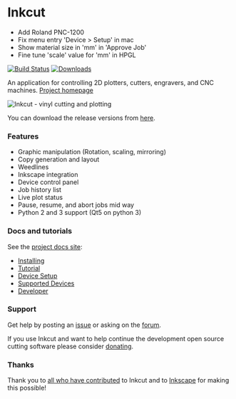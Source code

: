 # Inkcut

* Add Roland PNC-1200
* Fix menu entry 'Device > Setup' in mac
* Show material size in 'mm' in 'Approve Job'
* Fine tune 'scale' value for 'mm' in HPGL

[![Build Status](https://travis-ci.org/codelv/inkcut.svg?branch=master)](https://travis-ci.org/codelv/inkcut)  [![Downloads](https://pepy.tech/badge/inkcut)](https://pepy.tech/project/inkcut)

An application for controlling 2D plotters, cutters, engravers, and CNC machines. [Project homepage](https://www.codelv.com/projects/inkcut/)

![Inkcut - vinyl cutting and plotting](https://user-images.githubusercontent.com/380158/34273634-29e60a08-e663-11e7-9977-5125eae738f7.gif)

You can download the release versions from [here](https://github.com/codelv/inkcut/releases).

### Features

- Graphic manipulation (Rotation, scaling, mirroring)
- Copy generation and layout
- Weedlines
- Inkscape integration
- Device control panel
- Job history list
- Live plot status
- Pause, resume, and abort jobs mid way
- Python 2 and 3 support (Qt5 on python 3)

### Docs and tutorials

See the [project docs site](https://www.codelv.com/projects/inkcut/docs/):

* [Installing](https://www.codelv.com/projects/inkcut/docs/installing)
* [Tutorial](https://www.codelv.com/projects/inkcut/docs/tutorial)
* [Device Setup](https://www.codelv.com/projects/inkcut/docs/device-setup)
* [Supported Devices](https://www.codelv.com/projects/inkcut/docs/supported-devices)
* [Developer](https://www.codelv.com/projects/inkcut/docs/developer)

### Support

Get help by posting an [issue](https://github.com/codelv/inkcut/issues) or asking on the [forum](https://inkcut.org/).

If you use Inkcut and want to help continue the development open source cutting software
please consider [donating](https://www.codelv.com/projects/inkcut/support/).

### Thanks

Thank you to [all who have contributed](https://github.com/codelv/inkcut/graphs/contributors) to Inkcut and to [Inkscape](http://inkscape.org/) for making this possible!
